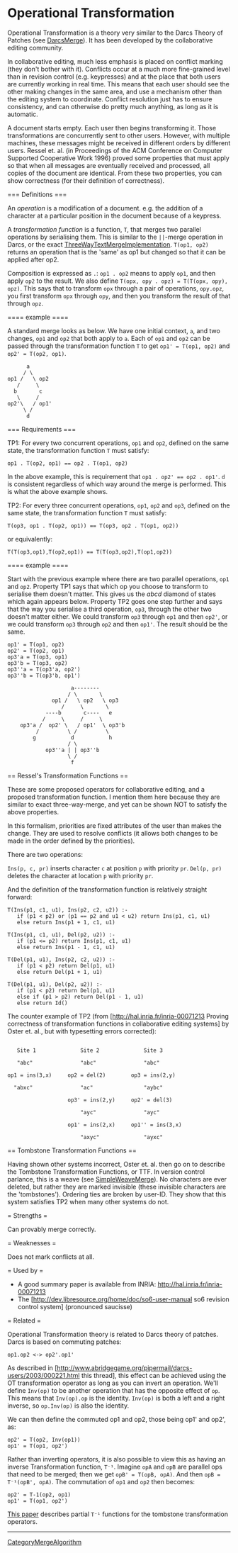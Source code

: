 # Operational Transformation

Operational Transformation is a theory very similar to the Darcs Theory of Patches (see [DarcsMerge](DarcsMerge.md)).  It has been developed by the collaborative editing community.

In collaborative editing, much less emphasis is placed on conflict marking (they don't bother with it).  Conflicts occur at a much more fine-grained level than in revision control (e.g. keypresses) and at the place that both users are currently working in real time.  This means that each user should see the other making changes in the same area, and use a mechanism other than the editing system to coordinate.  Conflict resolution just has to ensure consistency, and can otherwise do pretty much anything, as long as it is automatic.

A document starts empty.  Each user then begins transforming it.  Those transformations are concurrently sent to other users.  However, with multiple machines, these messages might be received in different orders by different users.  Ressel et. al. (in Proceedings of the ACM Conference on Computer Supported Cooperative Work 1996) proved some properties that must apply so that when all messages are eventually received and processed, all copies of the document are identical.  From these two properties, you can show correctness (for their definition of correctness).

=== Definitions ===

An _operation_ is a modification of a document.  e.g. the addition of a character at a particular position in the document because of a keypress.

A _transformation function_ is a function, `T`, that merges two parallel operations by serialising them.  This is similar to the `||`-merge operation in Darcs, or the exact [ThreeWayTextMergeImplementation](ThreeWayTextMergeImplementation.md).  `T(op1, op2)` returns an operation that is the 'same' as op1 but changed so that it can be applied after op2.

Composition is expressed as `.`: `op1 . op2` means to apply `op1`, and then apply `op2` to the result.  We also define `T(opx, opy . opz) = T(T(opx, opy), opz)`.  This says that to transform `opx` through a pair of operations, `opy.opz`, you first transform `opx` through `opy`, and then you transform the result of that through `opz`.

==== example ====

A standard merge looks as below.  We have one initial context, `a`, and two changes, `op1` and `op2` that both apply to `a`.  Each of `op1` and `op2` can be passed through the transformation function `T` to get `op1' = T(op1, op2)` and `op2' = T(op2, op1)`.

```
      a
     / \
op1 /   \ op2
   /     \
  b       c
   \     /
op2'\   / op1'
     \ /
      d
```

=== Requirements ===

TP1: For every two concurrent operations, `op1` and `op2`, defined on the same state, the transformation function `T` must satisfy:

```
op1 . T(op2, op1) == op2 . T(op1, op2)
```

In the above example, this is requirement that `op1 . op2' == op2 . op1'`.  `d` is consistent regardless of which way around the merge is performed.  This is what the above example shows.

TP2: For every three concurrent operations, `op1`, `op2` and `op3`, defined on the same state, the transformation function `T` must satisfy:

```
T(op3, op1 . T(op2, op1)) == T(op3, op2 . T(op1, op2))
```

or equivalently:

```
T(T(op3,op1),T(op2,op1)) == T(T(op3,op2),T(op1,op2))
```

==== example ====

Start with the previous example where there are two parallel operations, `op1` and `op2`.  Property TP1 says that which op you choose to transform to serialise them doesn't matter.  This gives us the _abcd_ diamond of states which again appears below.  Property TP2 goes one step further and says that the way you serialise a third operation, `op3`, through the other two doesn't matter either.  We could transform `op3` through `op1` and then `op2'`, or we could transform `op3` through `op2` and then `op1'`.  The result should be the same.

```
op1' = T(op1, op2)
op2' = T(op2, op1)
op3'a = T(op3, op1)
op3'b = T(op3, op2)
op3''a = T(op3'a, op2')
op3''b = T(op3'b, op1')

                    a--------
                   / \       \
              op1 /   \ op2   \ op3
                 /     \       \
            ----b       c----   e
           /     \     /     \
    op3'a /  op2' \   / op1'  \ op3'b
         /         \ /         \
        g           d           h
                   / \
            op3''a | | op3''b
                   \ /
                    f
```

== Ressel's Transformation Functions ==

These are some proposed operators for collaborative editing, and a proposed transformation function.  I mention them here because they are similar to exact three-way-merge, and yet can be shown NOT to satisfy the above properties.

In this formalism, priorities are fixed attributes of the user than makes the change.  They are used to resolve conflicts (it allows both changes to be made in the order defined by the priorities).

There are two operations:

`Ins(p, c, pr)` inserts character `c` at position `p` with priority `pr`.  `Del(p, pr)` deletes the character at location `p` with priority `pr`.

And the definition of the transformation function is relatively straight forward:

```
T(Ins(p1, c1, u1), Ins(p2, c2, u2)) :-
   if (p1 < p2) or (p1 == p2 and u1 < u2) return Ins(p1, c1, u1)
   else return Ins(p1 + 1, c1, u1)

T(Ins(p1, c1, u1), Del(p2, u2)) :-
   if (p1 <= p2) return Ins(p1, c1, u1)
   else return Ins(p1 - 1, c1, u1)

T(Del(p1, u1), Ins(p2, c2, u2)) :-
   if (p1 < p2) return Del(p1, u1)
   else return Del(p1 + 1, u1)

T(Del(p1, u1), Del(p2, u2)) :-
   if (p1 < p2) return Del(p1, u1)
   else if (p1 > p2) return Del(p1 - 1, u1)
   else return Id()
```

The counter example of TP2 (from [http://hal.inria.fr/inria-00071213 Proving correctness of transformation functions in collaborative editing systems] by Oster et. al., but with typesetting errors corrected):

```

   Site 1              Site 2              Site 3

   "abc"               "abc"               "abc"

op1 = ins(3,x)     op2 = del(2)        op3 = ins(2,y)

  "abxc"               "ac"                "aybc"

                   op3' = ins(2,y)     op2' = del(3)

                       "ayc"               "ayc"

                   op1' = ins(2,x)     op1'' = ins(3,x)

                       "axyc"              "ayxc"

```

== Tombstone Transformation Functions ==

Having shown other systems incorrect, Oster et. al. then go on to describe the Tombstone Transformation Functions, or TTF.  In version control parlance, this is a weave (see [SimpleWeaveMerge](SimpleWeaveMerge.md)).  No characters are ever deleted, but rather they are marked invisible (these invisible characters are the 'tombstones').  Ordering ties are broken by user-ID.  They show that this system satisfies TP2 when many other systems do not.

= Strengths =

Can provably merge correctly.

= Weaknesses =

Does not mark conflicts at all.

= Used by =

 * A good summary paper is available from INRIA: http://hal.inria.fr/inria-00071213
 * The [http://dev.libresource.org/home/doc/so6-user-manual so6 revision control system] (pronounced saucisse)

= Related =

Operational Transformation theory is related to Darcs theory of patches.  Darcs is based on commuting patches:

```
op1.op2 <-> op2'.op1'
```

As described in [http://www.abridgegame.org/pipermail/darcs-users/2003/000221.html this thread], this effect can be achieved using the OT transformation operator as long as you can invert an operation.  We'll define `Inv(op)` to be another operation that has the opposite effect of `op`.  This means that `Inv(op).op` is the identity.  `Inv(op)` is both a left and a right inverse, so `op.Inv(op)` is also the identity.

We can then define the commuted op1 and op2, those being op1' and op2', as:

```
op2' = T(op2, Inv(op1))
op1' = T(op1, op2')
```

Rather than inverting operators, it is also possible to view this as having an inverse Transformation function, `T⁻¹`.  Imagine `opA` and `opB` are parallel ops that need to be merged; then we get `opB' = T(opB, opA)`.  And then `opB = T⁻¹(opB', opA)`.  The commutation of `op1` and `op2` then becomes:

```
op2' = T-1(op2, op1)
op1' = T(op1, op2')
```

[This paper](http://hal.inria.fr/inria-00109039/en/) describes partial `T⁻¹` functions for the tombstone transformation operators.

----

[CategoryMergeAlgorithm](CategoryMergeAlgorithm.md)
